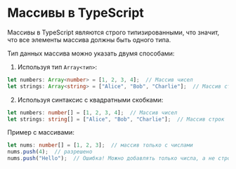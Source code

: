 # Массивы в TypeScript
Массивы в TypeScript являются строго типизированными, что значит, что все элементы массива должны быть одного типа.

Тип данных массива можно указать двумя способами:
1. Используя тип `Array<тип>`:
```typescript
let numbers: Array<number> = [1, 2, 3, 4];  // Массив чисел
let strings: Array<string> = ["Alice", "Bob", "Charlie"];  // Массив строк
```
2. Используя синтаксис с квадратными скобками:
```typescript
let numbers: number[] = [1, 2, 3, 4];  // Массив чисел
let strings: string[] = ["Alice", "Bob", "Charlie"];  // Массив строк
```

Пример с массивами:
```typescript
let nums: number[] = [1, 2, 3];  // массив только с числами
nums.push(4);  // разрешено
nums.push("Hello");  // Ошибка! Можно добавлять только числа, а не строки
```
